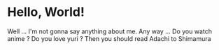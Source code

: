 # Hello, World!

Well ... I'm not gonna say anything about me.
Any way ... Do you watch anime ?
Do you love yuri ?
Then you should read Adachi to Shimamura
